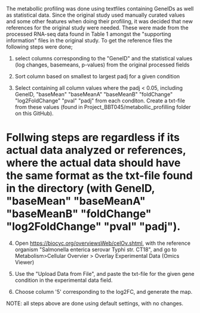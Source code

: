 The metabollic profiling was done using textfiles containing GeneIDs as well as statistical data. Since the original study used manually curated values and some other features when doing their profiling, it was decided that new references for the original study were needed. These were made from the processed RNA-seq data found in Table 1 amongst the "supporting information" files in the original study. To get the reference files the following steps were done;

1.  select columns corresponding to the "GeneID" and the statistical values (log changes, basemeans, p-values) from the original processed fields
2. Sort column based on smallest to largest padj for a given condition

3. Select containing all column values where the padj < 0.05, including GeneID, "baseMean"	"baseMeanA"	"baseMeanB"	"foldChange"	"log2FoldChange"	"pval"	"padj" from each conditon. Create a txt-file from these values (found in Project_BBT045/metabollic_profilling folder on this GitHub). 

# Follwing steps are regardless if its actual data analyzed or references, where the actual data should have the same format as the txt-file found in the directory (with  GeneID, "baseMean"	"baseMeanA"	"baseMeanB"	"foldChange"	"log2FoldChange"	"pval"	"padj"). 

4. Open https://biocyc.org/overviewsWeb/celOv.shtml, with the reference organism "Salmonella enterica serovar Typhi str. CT18", and go to Metabolism>Cellular Overvier > Overlay Experimental Data (Omics Viewer)

5. Use the "Upload Data from File", and paste the txt-file for the given gene condition in the experimental data field. 
6. Choose column '5' corresponding to the log2FC, and generate the map. 

NOTE: all steps above are done using default settings, with no changes. 

